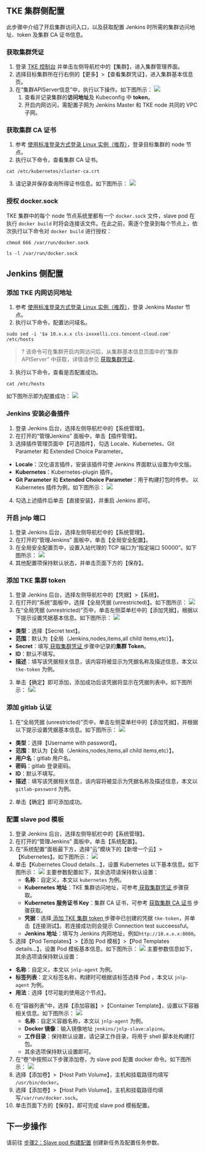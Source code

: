 ## TKE 集群侧配置
此步骤中介绍了开启集群访问入口，以及获取配置 Jenkins 时所需的集群访问地址、token 及集群 CA 证书信息。

### 获取集群凭证[](id:proof)
1. 登录 [TKE 控制台](https://console.cloud.tencent.com/tke2) 并单击左侧导航栏中的【集群】，进入集群管理界面。
2. 选择目标集群所在行右侧的【更多】>【查看集群凭证】，进入集群基本信息页。
3. 在“集群APIServer信息”中，执行以下操作。如下图所示：
![](https://main.qcloudimg.com/raw/6adfa8b2059ca81f1d6cfc8b114d2c1a.png)
   1. 查看并记录集群的**访问地址**及 Kubeconfig 中 **token**。
   2. 开启内网访问，需配置子网为 Jenkins Master 和 TKE node 共同的 VPC 子网。


### 获取集群 CA 证书[](id:getCA)
1. 参考 [使用标准登录方式登录 Linux 实例（推荐）](https://cloud.tencent.com/document/product/213/5436)，登录目标集群的 node 节点。
2. 执行以下命令，查看集群 CA 证书。
```
cat /etc/kubernetes/cluster-ca.crt
```
3. 请记录并保存查询所得证书信息。如下图所示：
![](https://main.qcloudimg.com/raw/9431bdeb070e4e2e382bf6ea628b1842.png)

### 授权 docker.sock 

TKE 集群中的每个 node 节点系统里都有一个 `docker.sock` 文件，slave pod 在执行 `docker build` 时将会连接该文件。在此之前，需逐个登录到每个节点上，依次执行以下命令对 `docker build` 进行授权：
```
chmod 666 /var/run/docker.sock
```
```
ls -l /var/run/docker.sock
```


## Jenkins 侧配置

### 添加 TKE 内网访问地址

1. 参考 [使用标准登录方式登录 Linux 实例（推荐）](https://cloud.tencent.com/document/product/213/5436)，登录 Jenkins Master 节点。
2. 执行以下命令，配置访问域名。
```
sudo sed -i '$a 10.x.x.x cls-ixxxelli.ccs.tencent-cloud.com' /etc/hosts
```
> ? 该命令可在集群开启内网访问后，从集群基本信息页面中的“集群APIServer” 中获取，详情请参见 [获取集群凭证](#proof)。 
> 
3. 执行以下命令，查看是否配置成功。
```
cat /etc/hosts
```
如下图所示即为配置成功：
![](https://main.qcloudimg.com/raw/2e1bd6f1df51f150e9064d68f01e1754.png)
               
### Jenkins 安装必备插件
1. 登录 Jenkins 后台，选择左侧导航栏中的【系统管理】。
2. 在打开的“管理Jenkins” 面板中，单击【插件管理】。
3. 选择插件管理页面中【可选插件】，勾选 Locale、Kubernetes、Git Parameter 和 Extended Choice Parameter。
 - **Locale**：汉化语言插件，安装该插件可使 Jenkins 界面默认设置为中文版。
 - **Kubernetes**：Kubernetes-plugin 插件。
 - **Git Parameter** 和 **Extended Choice Parameter**：用于构建打包时传参。
   以 Kubernetes 插件为例，如下图所示：
![](https://main.qcloudimg.com/raw/81941906a99def8fc11bfcc581af8183.png)
4. 勾选上述插件后单击【直接安装】，并重启 Jenkins 即可。

### 开启 jnlp 端口
1. 登录 Jenkins 后台，选择左侧导航栏中的【系统管理】。
2. 在打开的“管理Jenkins” 面板中，单击【全局安全配置】。
2. 在全局安全配置页中，设置入站代理的 TCP 端口为“指定端口 50000”。如下图所示：
![](https://main.qcloudimg.com/raw/78bcd4551ee5bd35bc92ea4ec5aca93e.png)
4. 其他配置项保持默认状态，并单击页面下方的【保存】。

### 添加 TKE 集群 token[](id:addToken)
1. 登录 Jenkins 后台，选择左侧导航栏中的【凭据】>【系统】。
2. 在打开的“系统”面板中，选择【全局凭据 (unrestricted)】。如下图所示：
![](https://main.qcloudimg.com/raw/bb761bc624d5e60462a57607ff6f88aa.png)
3. 在“全局凭据 (unrestricted)”页中，单击左侧菜单栏中的【添加凭据】，根据以下提示设置凭据基本信息。如下图所示：
![](https://main.qcloudimg.com/raw/c32f572ba76674c09c6550c68f1835de.png)
  - **类型**：选择【Secret text】。
  - **范围**：默认为【全局（Jenkins,nodes,items,all child items,etc）】。
  - **Secret**：填写[ 获取集群凭证 ](#proof)步骤中记录的**集群 Token**。
  - **ID**：默认不填写。
  - **描述**：填写该凭据相关信息，该内容将被显示为凭据名称及描述信息，本文以 `tke-token` 为例。
3. 单击【确定】即可添加，添加成功后该凭据将显示在凭据列表中。如下图所示：
!![](https://main.qcloudimg.com/raw/7f5e00bb12c27c7efc085c8c94b5dc71.png)

### 添加 gitlab 认证[](id:addGitlab)
1. 在“全局凭据 (unrestricted)”页中，单击左侧菜单栏中的【添加凭据】，并根据以下提示设置凭据基本信息。如下图所示：
![](https://main.qcloudimg.com/raw/ce8f9e2ca7f8d87d96c23f889ff72450.png)
 - **类型**：选择【Username with password】。
 - **范围**：默认为【全局（Jenkins,nodes,items,all child items,etc）】。
 - **用户名**：gitlab 用户名。
 - **密码**：gitlab 登录密码。
 - **ID**：默认不填写。
 - **描述**：填写该凭据相关信息，该内容将被显示为凭据名称及描述信息，本文以 `gitlab-password` 为例。
2. 单击【确定】即可添加成功。

### 配置 slave pod 模板[](id:PodTemplates)
1. 登录 Jenkins 后台，选择左侧导航栏中的【系统管理】。
2. 在打开的“管理Jenkins” 面板中，单击【系统配置】。
3. 在“系统配置”面板最下方，选择“云”模块下的【新增一个云】>【Kubernetes】。如下图所示：
![](https://main.qcloudimg.com/raw/f23401c33207fa861ce61b6544327662.png)
4. 单击【Kubernetes Cloud details...】，设置 Kubernetes 以下基本信息。如下图所示：
![](https://main.qcloudimg.com/raw/7134e788af9007ae3288a1c3e6305d0e.png)
主要参数配置如下，其余选项请保持默认设置：
    - **名称**：自定义，本文以 `kubernetes` 为例。
    - **Kubernetes 地址**：TKE 集群访问地址，可参考[ 获取集群凭证 ](#proof)步骤获取。
    - **Kubernetes 服务证书 Key**：集群 CA 证书，可参考 [获取集群 CA 证书](#getCA) 步骤获取。
    - **凭据**：选择[ 添加 TKE 集群 token ](#addToken)步骤中已创建的凭据 `tke-token`，并单击【连接测试】。若连接成功则会提示 Connection test succeessful。
    - **Jenkins 地址**：填写为 Jenkins 内网地址，例如`http://10.x.x.x:8080`。
5. 选择【Pod Templates】>【添加 Pod 模板】>【Pod Templates details...】，设置 Pod 模板基本信息。如下图所示：
![](https://main.qcloudimg.com/raw/084af569d140e04750b3c157835f6e31.png)
主要参数信息如下，其余选项请保持默认设置：
 - **名称**：自定义，本文以 `jnlp-agent` 为例。
 - **标签列表**：定义标签名称，构建时可根据该标签选择 Pod ，本文以 `jnlp-agent` 为例。
  - **用法**：选择【尽可能的使用这个节点】。
6. [](id:ContainerTemplate)在“容器列表”中，选择【添加容器】>【Container Template】，设置以下容器相关信息。如下图所示：
![](https://main.qcloudimg.com/raw/6a5e619f36709cc9af76ee555ee8e984.png)
    - **名称**：自定义容器名称，本文以 `jnlp-agent` 为例。
    - **Docker 镜像**：输入镜像地址 `jenkins/jnlp-slave:alpine`。
    - **工作目录**：保持默认设置，请记录工作目录，将用于 shell 脚本处构建打包。
    - 其余选项保持默认设置即可。
7. 在“卷”中按照以下步骤添加卷，为 slave pod 配置 docker 命令。如下图所示：
![](https://main.qcloudimg.com/raw/bd098fee9954a62c9c6e2328e9912314.png)
  1. 选择【添加卷】>【Host Path Volume】，主机和挂载路径均填写 `/usr/bin/docker`。
   2. 选择【添加卷】>【Host Path Volume】，主机和挂载路径均填写`/var/run/docker.sock`。
8. 单击页面下方的【保存】，即可完成 slave pod 模板配置。

## 下一步操作
请前往 [步骤2：Slave pod 构建配置](https://cloud.tencent.com/document/product/457/41397) 创建新任务及配置任务参数。
